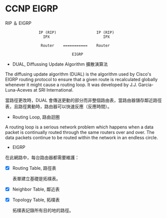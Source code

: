 # CCNP EIGRP

RIP ＆ EIGRP 


                   IP (RIP)                  IP (RIP)
                     IPX                        IPX

                    Router    ===========    Router  

                                  EIGRP
                                  

* DUAL, Diffussing Update Algorithm 擴散演算法

The diffusing update algorithm (DUAL) is the algorithm used by Cisco's EIGRP routing protocol to ensure that a given route is recalculated globally whenever it might cause a routing loop. It was developed by J.J. Garcia-Luna-Aceves at SRI International.

當路徑更改時，DUAL 會傳送更動的部分而非整個路由表，當路由器儲存鄰近路徑表，且路徑異動時，路由器可以快速反應（反應時間）。

* Routing Loop, 路由迴圈

A routing loop is a serious network problem which happens when a data packet is continually routed through the same routers over and over. The data packets continue to be routed within the network in an endless circle.

* EIGRP

在此網路中，每台路由器都需要維護：

- [x] Routing Table, 路徑表

     表單建立基礎是拓樸表。

- [x] Neighbor Table, 鄰近表

- [x] Topology Table, 拓樸表

     拓樸表記錄所有目的地的路徑。
